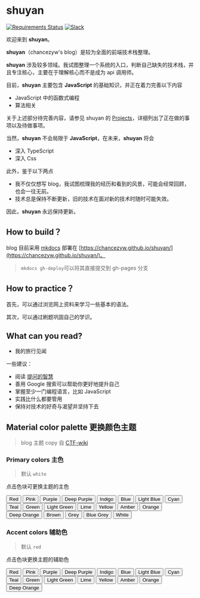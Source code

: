 # shuyan

[![Requirements Status](https://requires.io/github/chanceZyw/shuyan/requirements.svg?branch=master)](https://requires.io/github/chanceZyw/shuyan/requirements/?branch=master)
[![Slack](https://img.shields.io/badge/slack-join%20chat-brightgreen.svg)](https://app.slack.com/client/TR0U3PTFB/apps?cdn_fallback=1)

欢迎来到 **shuyan**。
 
**shuyan**（chancezyw's blog）是较为全面的前端技术栈整理。

**shuyan** 涉及较多领域。我试图整理一个系统的入口，判断自己缺失的技术栈，并且专注核心，主要在于理解核心而不是成为 api 调用师。

目前，**shuyan** 主要包含 **JavaScript** 的基础知识，并正在着力完善以下内容

- JavaScript 中的函数式编程
- 算法相关 

关于上述部分待完善内容，请参见 shuyan 的 [Projects](https://github.com/chancezyw/shuyan/projects)，详细列出了正在做的事项以及待做事项。

当然，**shuyan** 不会局限于 **JavaScript**，在未来，**shuyan** 将会

- 深入 TypeScript
- 深入 Css

此外，鉴于以下两点

- 我不仅仅想写 blog，我试图梳理我的经历和看到的风景，可能会经常回顾，也会一往无前。
- 技术总是保持不断更新，旧的技术在面对新的技术时随时可能失效。

因此，**shuyan** 永远保持更新。

## How to build？

blog 目前采用 [mkdocs](https://github.com/mkdocs/mkdocs) 部署在 [https://chancezyw.github.io/shuyan/](https://chancezyw.github.io/shuyan/)。

> `mkdocs gh-deploy`可以将其直接提交到 gh-pages 分支

## How to practice？

首先，可以通过浏览网上资料来学习一些基本的语法。

其次，可以通过刷题巩固自己的学识。

## What can you read?

- 我的旅行见闻

一些建议：

- 阅读 [提问的智慧](http://www.jianshu.com/p/60dd8e9cd12f)
- 善用 Google 搜索可以帮助你更好地提升自己
- 掌握至少一门编程语言，比如 JavaScript
- 实践比什么都要管用
- 保持对技术的好奇与渴望并坚持下去

## Material color palette 更换颜色主题

> blog 主题 copy 自 [CTF-wiki](https://github.com/ctf-wiki/ctf-wiki)

### Primary colors 主色

> 默认 `white`

点击色块可更换主题的主色

<button data-md-color-primary="red">Red</button>
<button data-md-color-primary="pink">Pink</button>
<button data-md-color-primary="purple">Purple</button>
<button data-md-color-primary="deep-purple">Deep Purple</button>
<button data-md-color-primary="indigo">Indigo</button>
<button data-md-color-primary="blue">Blue</button>
<button data-md-color-primary="light-blue">Light Blue</button>
<button data-md-color-primary="cyan">Cyan</button>
<button data-md-color-primary="teal">Teal</button>
<button data-md-color-primary="green">Green</button>
<button data-md-color-primary="light-green">Light Green</button>
<button data-md-color-primary="lime">Lime</button>
<button data-md-color-primary="yellow">Yellow</button>
<button data-md-color-primary="amber">Amber</button>
<button data-md-color-primary="orange">Orange</button>
<button data-md-color-primary="deep-orange">Deep Orange</button>
<button data-md-color-primary="brown">Brown</button>
<button data-md-color-primary="grey">Grey</button>
<button data-md-color-primary="blue-grey">Blue Grey</button>
<button data-md-color-primary="white">White</button>

<script>
  var buttons = document.querySelectorAll("button[data-md-color-primary]");
  Array.prototype.forEach.call(buttons, function(button) {
    button.addEventListener("click", function() {
      document.body.dataset.mdColorPrimary = this.dataset.mdColorPrimary;
      localStorage.setItem("data-md-color-primary",this.dataset.mdColorPrimary);
    })
  })
</script>

### Accent colors 辅助色

> 默认 `red`

点击色块更换主题的辅助色

<button data-md-color-accent="red">Red</button>
<button data-md-color-accent="pink">Pink</button>
<button data-md-color-accent="purple">Purple</button>
<button data-md-color-accent="deep-purple">Deep Purple</button>
<button data-md-color-accent="indigo">Indigo</button>
<button data-md-color-accent="blue">Blue</button>
<button data-md-color-accent="light-blue">Light Blue</button>
<button data-md-color-accent="cyan">Cyan</button>
<button data-md-color-accent="teal">Teal</button>
<button data-md-color-accent="green">Green</button>
<button data-md-color-accent="light-green">Light Green</button>
<button data-md-color-accent="lime">Lime</button>
<button data-md-color-accent="yellow">Yellow</button>
<button data-md-color-accent="amber">Amber</button>
<button data-md-color-accent="orange">Orange</button>
<button data-md-color-accent="deep-orange">Deep Orange</button>

<script>
  var buttons = document.querySelectorAll("button[data-md-color-accent]");
  Array.prototype.forEach.call(buttons, function(button) {
    button.addEventListener("click", function() {
      document.body.dataset.mdColorAccent = this.dataset.mdColorAccent;
      localStorage.setItem("data-md-color-accent",this.dataset.mdColorAccent);
    })
  })
</script>
